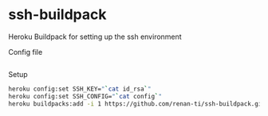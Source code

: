# ssh-buildpack
Heroku Buildpack for setting up the ssh environment

Config file
```bash
```

Setup
```bash
heroku config:set SSH_KEY="`cat id_rsa`"
heroku config:set SSH_CONFIG="`cat config`"
heroku buildpacks:add -i 1 https://github.com/renan-ti/ssh-buildpack.git 

```
